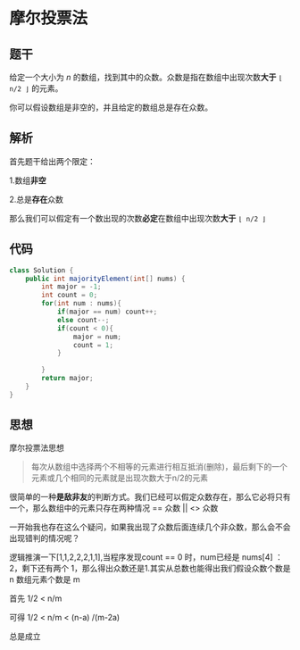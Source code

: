 # 摩尔投票法

## 题干

给定一个大小为 *n* 的数组，找到其中的众数。众数是指在数组中出现次数**大于** `⌊ n/2 ⌋` 的元素。

你可以假设数组是非空的，并且给定的数组总是存在众数。

## 解析

首先题干给出两个限定：

1.数组**非空**

2.总是**存在**众数

那么我们可以假定有一个数出现的次数**必定**在数组中出现次数**大于** `⌊ n/2 ⌋`

## 代码

```java
class Solution {
    public int majorityElement(int[] nums) {
        int major = -1;
        int count = 0;
        for(int num : nums){
            if(major == num) count++;
            else count--;
            if(count < 0){
                major = num;
                count = 1;
            }
            
        }
        return major;
    }
}
```



## 思想

摩尔投票法思想

> 每次从数组中选择两个不相等的元素进行相互抵消(删除)，最后剩下的一个元素或几个相同的元素就是出现次数大于n/2的元素

很简单的一种**是敌非友**的判断方式。我们已经可以假定众数存在，那么它必将只有一个，那么数组中的元素只存在两种情况 == 众数 || <> 众数 

一开始我也存在这么个疑问，如果我出现了众数后面连续几个非众数，那么会不会出现错判的情况呢？

逻辑推演一下[1,1,2,2,2,1,1],当程序发现count == 0 时，num已经是 nums[4] ：2，剩下还有两个 1，那么得出众数还是1.其实从总数也能得出我们假设众数个数是 n 数组元素个数是 m 

首先 1/2 < n/m

可得 1/2 < n/m < (n-a)  /(m-2a)

总是成立